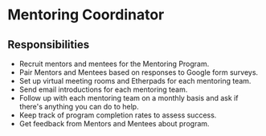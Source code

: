 # Mentoring Coordinator

## Responsibilities

- Recruit mentors and mentees for the Mentoring Program.  
- Pair Mentors and Mentees based on responses to Google form surveys.  
- Set up virtual meeting rooms and Etherpads for each mentoring team.  
- Send email introductions for each mentoring team.  
- Follow up with each mentoring team on a monthly basis and ask if there's anything you can do to help.  
- Keep track of program completion rates to assess success.  
- Get feedback from Mentors and Mentees about program.  

